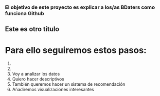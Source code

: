 
### El objetivo de este proyecto es explicar a los/as BDaters como funciona Github

## Este es otro título

# Para ello seguiremos estos pasos:


1. 
2.
3. Voy a analizar los datos
4. Quiero hacer descriptivos
5. También queremos hacer un sistema de recomendación
6. Añadiremos visualizaciones interesantes
